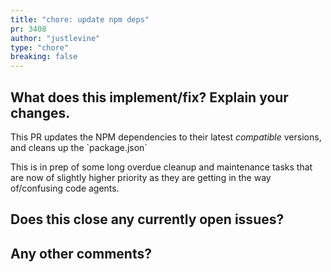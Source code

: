 ```yaml
---
title: "chore: update npm deps"
pr: 3408
author: "justlevine"
type: "chore"
breaking: false
---
```


## What does this implement/fix? Explain your changes.

This PR updates the NPM dependencies to their latest _compatible_ versions, and cleans up the \`package.json\`

This is in prep of some long overdue cleanup and maintenance tasks that are now of slightly higher priority as they are getting in the way of/confusing code agents.

## Does this close any currently open issues?



## Any other comments?
